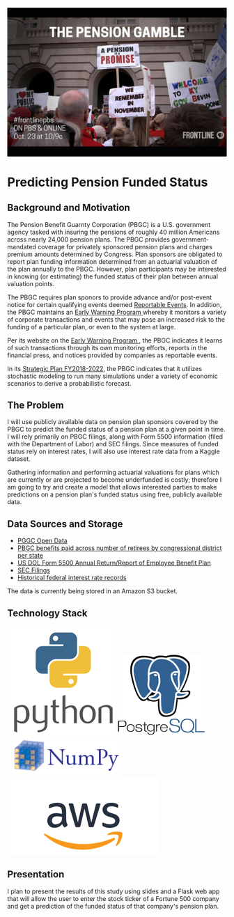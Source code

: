 <a href="https://www.forbes.com/sites/nextavenue/2018/10/22/the-next-retirement-crisis-americas-public-pensions/#2146b77a26f2"><img src="/images/pension_gamble.jpg" alt="the pension gamble"></a>

# Predicting Pension Funded Status

## Background and Motivation
<p>The Pension Benefit Guarnty Corporation (PBGC) is a U.S. government agency tasked with insuring the pensions of roughly 40 million Americans across nearly 24,000 pension plans.  The PBGC provides government-mandated coverage for privately sponsored pension plans and charges premium amounts determined by Congress.  Plan sponsors are obligated to report plan funding information determined from an actuarial valuation of the plan annually to the PBGC.  However, plan participants may be interested in knowing (or estimating) the funded status of their plan between annual valuation points.</p>
<p>The PBGC requires plan sponors to provide advance and/or post-event notice for certain qualifying events deemed <a href = "https://www.pbgc.gov/prac/reporting-and-disclosure/reportable-events">Reportable Events</a>.  In addition, the PBGC maintains an <a href = "https://www.pbgc.gov/prac/risk-mitigation">Early Warning Program </a> whereby it monitors a variety of corporate transactions and events that may pose an increased risk to the funding of a particular plan, or even to the system at large. </p> 
<p>Per its website on the  <a href = "https://www.pbgc.gov/prac/risk-mitigation">Early Warning Program </a>, the PBGC indicates it learns of such transactions through its own monitoring efforts, reports in the financial press, and notices provided by companies as reportable events.</p>
<p>In its <a href ="https://www.pbgc.gov/sites/default/files/pbgc-strategic-plan-2018-2022.pdf">Strategic Plan FY2018-2022</a>, the PBGC indicates that it utilizes stochastic modeling to run many simulations under a variety of economic scenarios to derive a probabilistic forecast.</p>

## The Problem
<p>I will use publicly available data on pension plan sponsors covered by the PBGC to predict the funded status of a pension plan at a given point in time.  I will rely primarily on PBGC filings, along with Form 5500 information (filed with the Department of Labor) and SEC filings.  Since measures of funded status rely on interest rates, I will also use interest rate data from a Kaggle dataset.</p>
<p>Gathering information and performing actuarial valuations for plans which are currently or are projected to become underfunded is costly; therefore I am going to try and create a model that allows interested parties to make predictions on a pension plan's funded status using free, publicly available data.</p>

## Data Sources and Storage
<ul>
<li><a href = "https://www.pbgc.gov/open/index">PGGC Open Data</a></li>
<li><a href = "https://www.pbgc.gov/about/budget-performance-and-planning/statebystate"> PBGC benefits paid across number of retirees by congressional district per state</a></li>
<li><a href = "https://www.dol.gov/agencies/ebsa/about-ebsa/our-activities/public-disclosure/foia/form-5500-datasets">US DOL Form 5500 Annual Return/Report of Employee Benefit Plan</a></li>
<li><a href = "https://www.sec.gov/dera/data/financial-statement-data-sets.html">SEC Filings</a></li>
<li><a href = "https://www.kaggle.com/sohier/interest-rate-records">Historical federal interest rate records</a></li>
</ul>
<p>The data is currently being stored in an Amazon S3 bucket.</p>

## Technology Stack
<img src="/images/python_img.png" alt="python"> <img src="/images/postgres_img.png" alt="postgres_sql"><img src="/images/numpy_img.png" alt="numpy"><img src="/images/aws_img.png" alt="amazon web services">


## Presentation
I plan to present the results of this study using slides and a Flask web app that will allow the user to enter the stock ticker of a Fortune 500 company and get a prediction of the funded status of that company's pension plan.